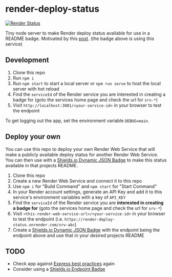 # render-deploy-status
[![Render Status](https://img.shields.io/badge/dynamic/json?url=https%3A%2F%2Frender-deploy-status.onrender.com%2Fsrv-cl99855o7jlc73bgmoj0&query=%24.status&style=flat-square&logo=Render&label=Render)](https://dashboard.render.com/web/srv-cl99855o7jlc73bgmoj0)

Tiny node server to make Render deploy status available for use in a README badge. Motivated by this [post](https://community.render.com/t/any-way-to-export-render-com-deployment-status-as-status-badges/4520). (the badge above is using this service)

## Development

1. Clone this repo
2. Run `npm i`
3. Run `npm start` to start a local server or `npm run serve` to host the local server with hot reload
4. Find the `serviceId` of the Render service you are interested in creating a badge for (goto the services home page and check the url for `srv-*`)
5. Visit `http://localhost:3001/<your-service-id>` in your browser to test the endpoint

To get logging out the app, set the environment variable `DEBUG=main`.

## Deploy your own

You can use this repo to deploy your own Render Web Service that will make a publicly available deploy status for another Render Web Service. You can then use with a [Shields.io Dynamic JSON Badge](https://shields.io/badges/dynamic-json-badge) to make this status available in that projects README.

1. Clone this repo
2. Create a new Render Web Service and connect it to this repo
3. Use `npm i` for "Build Command" and `npm start` for "Start Command"
4. In your Render account settings, generate an API Key and add it to this service's environment variables with a key of `API_KEY`
5. Find the `serviceId` of the Render service you are **interested in creating a badge for** (goto the services home page and check the url for `srv-*`)
6. Visit `<this-render-web-service-url>/<your-service-id>` in your browser to test the endpoint (i.e. `https://render-deploy-status.onrender.com/srv-abc`)
7. Create a [Shields.io Dynamic JSON Badge](https://shields.io/badges/dynamic-json-badge) with the endpoint being the endpoint above and use that in your desired projects README

## TODO

- Check app against [Express best practices](https://expressjs.com/en/advanced/best-practice-performance.html#set-node_env-to-production) again
- Consider using a [Shields.io Endpoint Badge](https://shields.io/badges/endpoint-badge)


